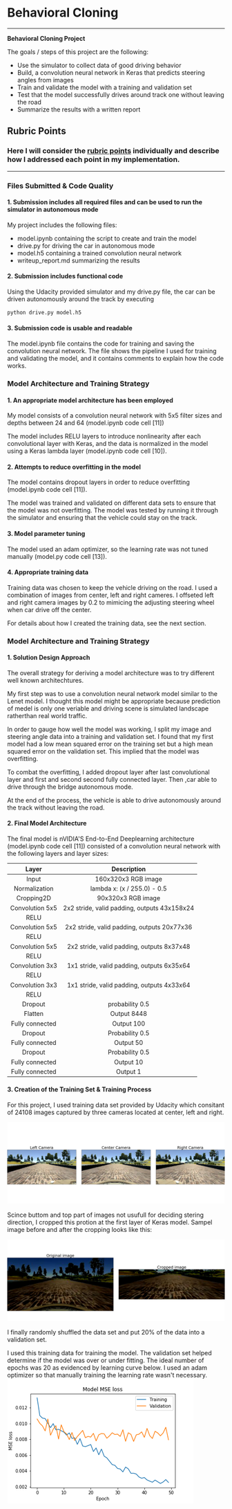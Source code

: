 # **Behavioral Cloning** 


---

**Behavioral Cloning Project**

The goals / steps of this project are the following:
* Use the simulator to collect data of good driving behavior
* Build, a convolution neural network in Keras that predicts steering angles from images
* Train and validate the model with a training and validation set
* Test that the model successfully drives around track one without leaving the road
* Summarize the results with a written report


[//]: # (Image References)

[image1]: ./examples/placeholder.png "Model Visualization"
[image2]: ./training_img.png "Training image"
[image6]: ./input_and_cropped.png "Original and Cropped Image"
[image7]: ./learning_curve.png "Learning Curve"

## Rubric Points
### Here I will consider the [rubric points](https://review.udacity.com/#!/rubrics/432/view) individually and describe how I addressed each point in my implementation.  

---
### Files Submitted & Code Quality

#### 1. Submission includes all required files and can be used to run the simulator in autonomous mode

My project includes the following files:
* model.ipynb containing the script to create and train the model
* drive.py for driving the car in autonomous mode
* model.h5 containing a trained convolution neural network 
* writeup_report.md summarizing the results

#### 2. Submission includes functional code
Using the Udacity provided simulator and my drive.py file, the car can be driven autonomously around the track by executing 
```sh
python drive.py model.h5
```

#### 3. Submission code is usable and readable

The model.ipynb file contains the code for training and saving the convolution neural network. The file shows the pipeline I used for training and validating the model, and it contains comments to explain how the code works.

### Model Architecture and Training Strategy

#### 1. An appropriate model architecture has been employed

My model consists of a convolution neural network with 5x5 filter sizes and depths between 24 and 64 (model.ipynb code cell [11]) 

The model includes RELU layers to introduce nonlinearity after each convolutional layer with Keras, and the data is normalized in the model using a Keras lambda layer (model.ipynb code cell [10]). 

#### 2. Attempts to reduce overfitting in the model

The model contains dropout layers in order to reduce overfitting (model.ipynb code cell [11]). 

The model was trained and validated on different data sets to ensure that the model was not overfitting. The model was tested by running it through the simulator and ensuring that the vehicle could stay on the track.

#### 3. Model parameter tuning

The model used an adam optimizer, so the learning rate was not tuned manually (model.py code cell [13]).

#### 4. Appropriate training data

Training data was chosen to keep the vehicle driving on the road. I used a combination of images from center, left and right cameres. I offseted left and right camera images by 0.2 to mimicing the adjusting steering wheel when car drive off the center.  

For details about how I created the training data, see the next section. 

### Model Architecture and Training Strategy

#### 1. Solution Design Approach

The overall strategy for deriving a model architecture was to try different well known architechtures. 

My first step was to use a convolution neural network model similar to the Lenet model. I thought this model might be appropriate because prediction of medel is only one veriable and driving scene is simulated landscape ratherthan real world traffic. 

In order to gauge how well the model was working, I split my image and steering angle data into a training and validation set. I found that my first model had a low mean squared error on the training set but a high mean squared error on the validation set. This implied that the model was overfitting. 

To combat the overfitting, I added dropout layer after last convolutional layer and first and second second fully connected layer. Then ,car able to drive through the bridge autonomous mode.

At the end of the process, the vehicle is able to drive autonomously around the track without leaving the road.

#### 2. Final Model Architecture

The final model is nVIDIA'S End-to-End Deeplearning architecture (model.ipynb code cell [11]) consisted of a convolution neural network with the following layers and layer sizes:

| Layer         		|     Description	        					| 
|:---------------------:|:---------------------------------------------:| 
| Input         		| 160x320x3 RGB image 							| 
| Normalization    		| lambda x: (x / 255.0) - 0.5 					| 
| Cropping2D    		| 90x320x3 RGB image 							| 
| Convolution 5x5     	| 2x2 stride, valid padding, outputs 43x158x24 	|
| RELU					|												|
| Convolution 5x5     	| 2x2 stride, valid padding, outputs 20x77x36 	|
| RELU					|												|
| Convolution 5x5     	| 2x2 stride, valid padding, outputs 8x37x48 	|
| RELU					|												|
| Convolution 3x3     	| 1x1 stride, valid padding, outputs 6x35x64 	|
| RELU					|												|
| Convolution 3x3     	| 1x1 stride, valid padding, outputs 4x33x64 	|
| RELU					|												|
| Dropout				| probability 0.5								|
| Flatten				| Output 8448		    						|
| Fully connected		| Output 100		            				|
| Dropout				| Probability 0.5								|
| Fully connected		| Output 50		                			    |
| Dropout				| Probability 0.5								|
| Fully connected		| Output 10             						|
| Fully connected		| Output 1              						|

#### 3. Creation of the Training Set & Training Process

For this project, I used training data set provided by Udacity which consitant of 24108 images captured by three cameras located at center, left and right. 

![alt text][image2]

Scince buttom and top part of images not usufull for deciding stering direction, I cropped this protion at the first layer of Keras model. Sampel image before and after the cropping looks like this:

![alt text][image6]

I finally randomly shuffled the data set and put 20% of the data into a validation set. 

I used this training data for training the model. The validation set helped determine if the model was over or under fitting. The ideal number of epochs was 20 as evidenced by learning curve below. I used an adam optimizer so that manually training the learning rate wasn't necessary.
![alt text][image7]